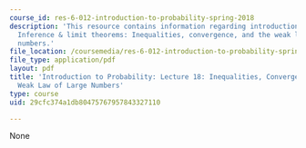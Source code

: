 ```yaml
---
course_id: res-6-012-introduction-to-probability-spring-2018
description: 'This resource contains information regarding introduction to probability:
  Inference & limit theorems: Inequalities, convergence, and the weak law of large
  numbers.'
file_location: /coursemedia/res-6-012-introduction-to-probability-spring-2018/29cfc374a1db80475767957843327110_MITRES_6_012S18_L18AS.pdf
file_type: application/pdf
layout: pdf
title: 'Introduction to Probability: Lecture 18: Inequalities, Convergence, and the
  Weak Law of Large Numbers'
type: course
uid: 29cfc374a1db80475767957843327110

---
```

None